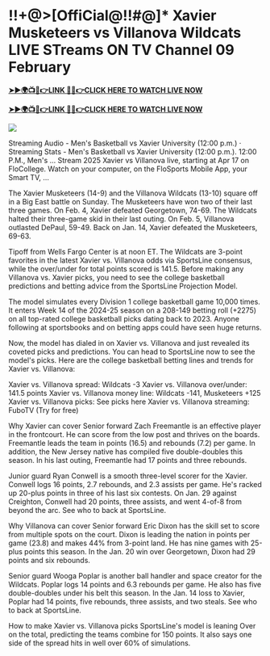 # !!+@>[OffiCial@!!#@]* Xavier Musketeers vs Villanova Wildcats LIVE STreams ON TV Channel 09 February


**[➤►🌍📺📱👉LINK 🔴✅👉CLICK HERE TO WATCH LIVE NOW](https://ultravibetv.com/college-basketball/?v=Jr+Git)**

**[➤►🌍📺📱👉LINK 🔴✅👉CLICK HERE TO WATCH LIVE NOW](https://ultravibetv.com/college-basketball/?v=Jr+Git)**

[![](https://blogger.googleusercontent.com/img/b/R29vZ2xl/AVvXsEimyRnSMxOK0jynZ1ohe7rOmX0Pk0UQXcP_wWwnDLbpHKVcLAEiRLj0uJGUP8UYOa0RCOPIwM-cCaHrfF2nlVCFWapeFCwDfoHQb9yQPqBKRVNRCFH3tAmiOV1FUQm1O6K-bCY8E6praH2DuDe7emTPKbF80IWMGHkkazyDdpX9E7XcrEykpQS4JAjAZJQ/w521-h293/Basketball.gif)](https://ultravibetv.com/college-basketball/?v=Jr+Git)

Streaming Audio - Men's Basketball vs Xavier University (12:00 p.m.) · Streaming Stats - Men's Basketball vs Xavier University (12:00 p.m.). 12:00 P.M., Men's ... Stream 2025 Xavier vs Villanova live, starting at Apr 17 on FloCollege. Watch on your computer, on the FloSports Mobile App, your Smart TV, ...

The Xavier Musketeers (14-9) and the Villanova Wildcats (13-10) square off in a Big East battle on Sunday. The Musketeers have won two of their last three games. On Feb. 4, Xavier defeated Georgetown, 74-69. The Wildcats halted their three-game skid in their last outing. On Feb. 5, Villanova outlasted DePaul, 59-49. Back on Jan. 14, Xavier defeated the Musketeers, 69-63. 

Tipoff from Wells Fargo Center is at noon ET. The Wildcats are 3-point favorites in the latest Xavier vs. Villanova odds via SportsLine consensus, while the over/under for total points scored is 141.5. Before making any Villanova vs. Xavier picks, you need to see the college basketball predictions and betting advice from the SportsLine Projection Model.

The model simulates every Division 1 college basketball game 10,000 times. It enters Week 14 of the 2024-25 season on a 208-149 betting roll (+2275) on all top-rated college basketball picks dating back to 2023. Anyone following at sportsbooks and on betting apps could have seen huge returns.

Now, the model has dialed in on Xavier vs. Villanova and just revealed its coveted picks and predictions. You can head to SportsLine now to see the model's picks. Here are the college basketball betting lines and trends for Xavier vs. Villanova:

Xavier vs. Villanova spread: Wildcats -3
Xavier vs. Villanova over/under: 141.5 points 
Xavier vs. Villanova money line: Wildcats -141, Musketeers +125
Xavier vs. Villanova picks: See picks here
Xavier vs. Villanova streaming: FuboTV (Try for free)

Why Xavier can cover
Senior forward Zach Freemantle is an effective player in the frontcourt. He can score from the low post and thrives on the boards. Freemantle leads the team in points (16.5) and rebounds (7.2) per game. In addition, the New Jersey native has compiled five double-doubles this season. In his last outing, Freemantle had 17 points and three rebounds. 

Junior guard Ryan Conwell is a smooth three-level scorer for the Xavier. Conwell logs 16 points, 2.7 rebounds, and 2.3 assists per game. He's racked up 20-plus points in three of his last six contests. On Jan. 29 against Creighton, Conwell had 20 points, three assists, and went 4-of-8 from beyond the arc. See who to back at SportsLine. 

Why Villanova can cover
Senior forward Eric Dixon has the skill set to score from multiple spots on the court. Dixon is leading the nation in points per game (23.8) and makes 44% from 3-point land. He has nine games with 25-plus points this season. In the Jan. 20 win over Georgetown, Dixon had 29 points and six rebounds.

Senior guard Wooga Poplar is another ball handler and space creator for the Wildcats. Poplar logs 14 points and 6.3 rebounds per game. He also has five double-doubles under his belt this season. In the Jan. 14 loss to Xavier, Poplar had 14 points, five rebounds, three assists, and two steals. See who to back at SportsLine. 

How to make Xavier vs. Villanova picks
SportsLine's model is leaning Over on the total, predicting the teams combine for 150 points. It also says one side of the spread hits in well over 60% of simulations.

